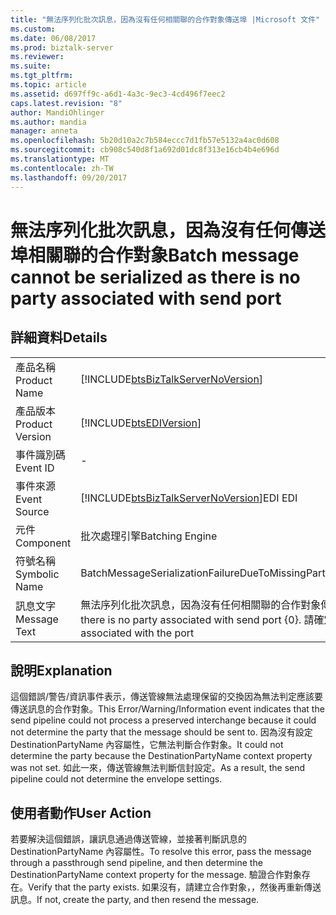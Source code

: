 ```yaml
---
title: "無法序列化批次訊息，因為沒有任何相關聯的合作對象傳送埠 |Microsoft 文件"
ms.custom: 
ms.date: 06/08/2017
ms.prod: biztalk-server
ms.reviewer: 
ms.suite: 
ms.tgt_pltfrm: 
ms.topic: article
ms.assetid: d697ff9c-a6d1-4a3c-9ec3-4cd496f7eec2
caps.latest.revision: "8"
author: MandiOhlinger
ms.author: mandia
manager: anneta
ms.openlocfilehash: 5b20d10a2c7b584eccc7d1fb57e5132a4ac0d608
ms.sourcegitcommit: cb908c540d8f1a692d01dc8f313e16cb4b4e696d
ms.translationtype: MT
ms.contentlocale: zh-TW
ms.lasthandoff: 09/20/2017
---
```

# <a name="batch-message-cannot-be-serialized-as-there-is-no-party-associated-with-send-port"></a><span data-ttu-id="8d1e9-102">無法序列化批次訊息，因為沒有任何傳送埠相關聯的合作對象</span><span class="sxs-lookup"><span data-stu-id="8d1e9-102">Batch message cannot be serialized as there is no party associated with send port</span></span>
## <a name="details"></a><span data-ttu-id="8d1e9-103">詳細資料</span><span class="sxs-lookup"><span data-stu-id="8d1e9-103">Details</span></span>  
  
|||  
|-|-|  
|<span data-ttu-id="8d1e9-104">產品名稱</span><span class="sxs-lookup"><span data-stu-id="8d1e9-104">Product Name</span></span>|[!INCLUDE[btsBizTalkServerNoVersion](../includes/btsbiztalkservernoversion-md.md)]|  
|<span data-ttu-id="8d1e9-105">產品版本</span><span class="sxs-lookup"><span data-stu-id="8d1e9-105">Product Version</span></span>|[!INCLUDE[btsEDIVersion](../includes/btsediversion-md.md)]|  
|<span data-ttu-id="8d1e9-106">事件識別碼</span><span class="sxs-lookup"><span data-stu-id="8d1e9-106">Event ID</span></span>|-|  
|<span data-ttu-id="8d1e9-107">事件來源</span><span class="sxs-lookup"><span data-stu-id="8d1e9-107">Event Source</span></span>|[!INCLUDE[btsBizTalkServerNoVersion](../includes/btsbiztalkservernoversion-md.md)]<span data-ttu-id="8d1e9-108">EDI</span><span class="sxs-lookup"><span data-stu-id="8d1e9-108"> EDI</span></span>|  
|<span data-ttu-id="8d1e9-109">元件</span><span class="sxs-lookup"><span data-stu-id="8d1e9-109">Component</span></span>|<span data-ttu-id="8d1e9-110">批次處理引擎</span><span class="sxs-lookup"><span data-stu-id="8d1e9-110">Batching Engine</span></span>|  
|<span data-ttu-id="8d1e9-111">符號名稱</span><span class="sxs-lookup"><span data-stu-id="8d1e9-111">Symbolic Name</span></span>|<span data-ttu-id="8d1e9-112">BatchMessageSerializationFailureDueToMissingParty</span><span class="sxs-lookup"><span data-stu-id="8d1e9-112">BatchMessageSerializationFailureDueToMissingParty</span></span>|  
|<span data-ttu-id="8d1e9-113">訊息文字</span><span class="sxs-lookup"><span data-stu-id="8d1e9-113">Message Text</span></span>|<span data-ttu-id="8d1e9-114">無法序列化批次訊息，因為沒有任何相關聯的合作對象傳送埠 {0}。</span><span class="sxs-lookup"><span data-stu-id="8d1e9-114">Batch message can not be serialized as there is no party associated with send port {0}.</span></span> <span data-ttu-id="8d1e9-115">請確定合作對象連接埠相關聯</span><span class="sxs-lookup"><span data-stu-id="8d1e9-115">Make sure that a party is associated with the port</span></span>|  
  
## <a name="explanation"></a><span data-ttu-id="8d1e9-116">說明</span><span class="sxs-lookup"><span data-stu-id="8d1e9-116">Explanation</span></span>  
 <span data-ttu-id="8d1e9-117">這個錯誤/警告/資訊事件表示，傳送管線無法處理保留的交換因為無法判定應該要傳送訊息的合作對象。</span><span class="sxs-lookup"><span data-stu-id="8d1e9-117">This Error/Warning/Information event indicates that the send pipeline could not process a preserved interchange because it could not determine the party that the message should be sent to.</span></span> <span data-ttu-id="8d1e9-118">因為沒有設定 DestinationPartyName 內容屬性，它無法判斷合作對象。</span><span class="sxs-lookup"><span data-stu-id="8d1e9-118">It could not determine the party because the DestinationPartyName context property was not set.</span></span> <span data-ttu-id="8d1e9-119">如此一來，傳送管線無法判斷信封設定。</span><span class="sxs-lookup"><span data-stu-id="8d1e9-119">As a result, the send pipeline could not determine the envelope settings.</span></span>  
  
## <a name="user-action"></a><span data-ttu-id="8d1e9-120">使用者動作</span><span class="sxs-lookup"><span data-stu-id="8d1e9-120">User Action</span></span>  
 <span data-ttu-id="8d1e9-121">若要解決這個錯誤，讓訊息通過傳送管線，並接著判斷訊息的 DestinationPartyName 內容屬性。</span><span class="sxs-lookup"><span data-stu-id="8d1e9-121">To resolve this error, pass the message through a passthrough send pipeline, and then determine the DestinationPartyName context property for the message.</span></span> <span data-ttu-id="8d1e9-122">驗證合作對象存在。</span><span class="sxs-lookup"><span data-stu-id="8d1e9-122">Verify that the party exists.</span></span> <span data-ttu-id="8d1e9-123">如果沒有，請建立合作對象，，然後再重新傳送訊息。</span><span class="sxs-lookup"><span data-stu-id="8d1e9-123">If not, create the party, and then resend the message.</span></span>